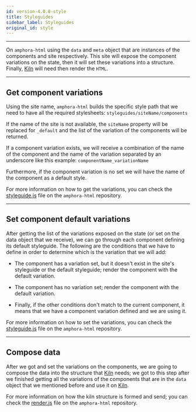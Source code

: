 ```yaml
---
id: version-4.0.0-style
title: Styleguides
sidebar_label: Styleguides
original_id: style
---
```


---


On `amphora-html` using the `data` and `meta` object that are instances of the components and site respectively. This site will expose the component variations on the state, then it will set these variations into a structure. Finally, [Kiln](https://docs.clayplatform.com/clay-kiln) will need then render the `HTML`. 

---

## Get component variations

Using the site name, `amphora-html` builds the specific style path that we need to have all the required stylesheets: 
`styleguides/siteName/components` 

If the name of the site is not available, the `siteName` property will be replaced for `_default` and the list of the variation of the components will be returned.

If a component variation exists, we will receive a combination of the name of the component and the name of the variation separated by an underscore like this example: `componentName_variationName`

Furthermore, if the component variation is no set we will have the name of the component as a default style.

For more information on how to get the variations, you can check the [styleguide.js](https://github.com/clay/amphora-html/blob/master/lib/styleguide.js) file on the `amphora-html` repository.

---

## Set component default variations

After getting the list of the variations exposed on the state (or set on the data object that we receive), we can go through each component defining its default styleguide. The following are the conditions that we have to define in order to determine which is the variation that we will add:

- The component has a variation set, but it doesn't exist in the site's styleguide or the default styleguide; render the component with the default variation.

- The component has no variation set; render the component with the default variation.

- Finally, if the other conditions don't match to the current component, it means that we have a component variation defined and we are using it.

For more information on how to set the variations, you can check the [styleguide.js](https://github.com/clay/amphora-html/blob/master/lib/styleguide.js) file on the `amphora-html` repository.

---

## Compose data

After we got and set the variations on the components, we are going to compose the data into the structure that [Kiln](https://docs.clayplatform.com/clay-kiln/) needs; we got to this step after we finished getting all the variations of the components that are in the `data` object that we mentioned before and use it on [Kiln](https://docs.clayplatform.com/clay-kiln/).

For more information on how the kiln structure is formed and send; you can check the [render.js](https://github.com/clay/amphora-html/blob/master/lib/render.js) file on the `amphora-html` repository.
